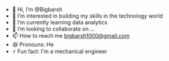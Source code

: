 - 👋 Hi, I’m @Bigbarsh
- 👀 I’m interested in building my skills in the technology world
- 🌱 I’m currently learning data analytics 
- 💞️ I’m looking to collaborate on ...
- 📫 How to reach me bigbarsh1000@gmail.com
- 😄 Pronouns: He
- ⚡ Fun fact: I'm a mechanical engineer 

<!---
Bigbarsh/Bigbarsh is a ✨ special ✨ repository because its `README.md` (this file) appears on your GitHub profile.
You can click the Preview link to take a look at your changes.
--->
